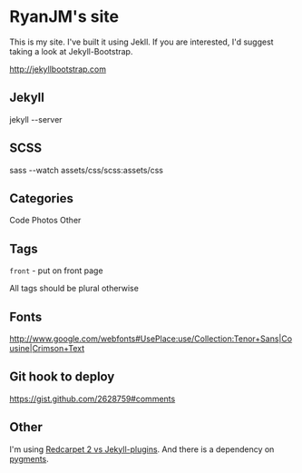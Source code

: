 # RyanJM's site

This is my site. I've built it using Jekll. If you are interested, I'd suggest taking a look at Jekyll-Bootstrap.

<http://jekyllbootstrap.com>

## Jekyll

jekyll --server

## SCSS

sass --watch assets/css/scss:assets/css

## Categories

Code
Photos
Other

## Tags

`front` - put on front page

All tags should be plural otherwise

## Fonts

http://www.google.com/webfonts#UsePlace:use/Collection:Tenor+Sans|Cousine|Crimson+Text

## Git hook to deploy

https://gist.github.com/2628759#comments

## Other

I'm using [Redcarpet 2 vs Jekyll-plugins](https://github.com/nono/Jekyll-plugins). And there is a dependency on [pygments](http://pygments.org/download/).
